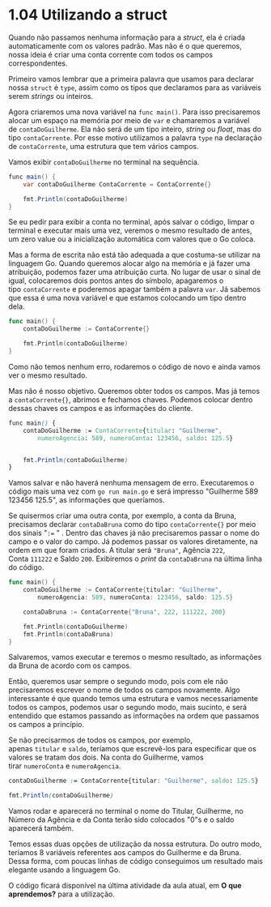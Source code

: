 # 1.04 Utilizando a struct

Quando não passamos nenhuma informação para a _struct_, ela é criada automaticamente com os valores padrão. Mas não é o que queremos, nossa ideia é criar uma conta corrente com todos os campos correspondentes.

Primeiro vamos lembrar que a primeira palavra que usamos para declarar nossa `struct` é `type`, assim como os tipos que declaramos para as variáveis serem _strings_ ou inteiros.

Agora criaremos uma nova variável na `func main()`. Para isso precisaremos alocar um espaço na memória por meio de `var` e chamaremos a variável de `contaDoGuilherme`. Ela não será de um tipo inteiro, _string_ ou _float_, mas do tipo `contaCorrente`. Por esse motivo utilizamos a palavra `type` na declaração de `contaCorrente`, uma estrutura que tem vários campos.

Vamos exibir `contaDoGuilherme` no terminal na sequência.

```csharp
func main() {
    var contaDoGuilherme ContaCorrente = ContaCorrente{}

    fmt.Println(contaDoGuilherme)
}
```

Se eu pedir para exibir a conta no terminal, após salvar o código, limpar o terminal e executar mais uma vez, veremos o mesmo resultado de antes, um zero value ou a inicialização automática com valores que o Go coloca.

Mas a forma de escrita não está tão adequada a que costuma-se utilizar na linguagem Go. Quando queremos alocar algo na memória e já fazer uma atribuição, podemos fazer uma atribuição curta. No lugar de usar o sinal de igual, colocaremos dois pontos antes do símbolo, apagaremos o tipo `contaCorrente` e poderemos apagar também a palavra `var`. Já sabemos que essa é uma nova variável e que estamos colocando um tipo dentro dela.

```go
func main() {
    contaDoGuilherme := ContaCorrente{}

    fmt.Println(contaDoGuilherme)
}
```

Como não temos nenhum erro, rodaremos o código de novo e ainda vamos ver o mesmo resultado.

Mas não é nosso objetivo. Queremos obter todos os campos. Mas já temos a `contaCorrente{}`, abrimos e fechamos chaves. Podemos colocar dentro dessas chaves os campos e as informações do cliente.

```css
func main() {
    contaDoGuilherme := ContaCorrente{titular: "Guilherme",
        numeroAgencia: 589, numeroConta: 123456, saldo: 125.5}


    fmt.Println(contaDoGuilherme)
}
```

Vamos salvar e não haverá nenhuma mensagem de erro. Executaremos o código mais uma vez com `go run main.go` e será impresso "Guilherme 589 123456 125.5", as informações que queríamos.

Se quisermos criar uma outra conta, por exemplo, a conta da Bruna, precisamos declarar `contaDaBruna` como do tipo `contaCorrente{}` por meio dos sinais "`:=` " . Dentro das chaves já não precisaremos passar o nome do campo e o valor do campo. Já podemos passar os valores diretamente, na ordem em que foram criados. A titular será `"Bruna"`, Agência `222`, Conta `111222` e Saldo `200`. Exibiremos o _print_ da `contaDaBruna` na última linha do código.

```go
func main() {
    contaDoGuilherme := ContaCorrente{titular: "Guilherme",
        numeroAgencia: 589, numeroConta: 123456, saldo: 125.5}

    contaDaBruna := ContaCorrente{"Bruna", 222, 111222, 200}

    fmt.Println(contaDoGuilherme)
    fmt.Println(contaDaBruna)
}
```

Salvaremos, vamos executar e teremos o mesmo resultado, as informações da Bruna de acordo com os campos.

Então, queremos usar sempre o segundo modo, pois com ele não precisaremos escrever o nome de todos os campos novamente. Algo interessante é que quando temos uma estrutura e vamos necessariamente todos os campos, podemos usar o segundo modo, mais sucinto, e será entendido que estamos passando as informações na ordem que passamos os campos a princípio.

Se não precisarmos de todos os campos, por exemplo, apenas `titular` e `saldo`, teríamos que escrevê-los para especificar que os valores se tratam dos dois. Na conta do Guilherme, vamos tirar `numeroConta` e `numeroAgencia`.

```css
contaDoGuilherme := ContaCorrente{titular: "Guilherme", saldo: 125.5}

fmt.Println(contaDoGuilherme)
```

Vamos rodar e aparecerá no terminal o nome do Titular, Guilherme, no Número da Agência e da Conta terão sido colocados "0"s e o saldo aparecerá também.

Temos essas duas opções de utilização da nossa estrutura. Do outro modo, teríamos 8 variáveis referentes aos campos do Guilherme e da Bruna. Dessa forma, com poucas linhas de código conseguimos um resultado mais elegante usando a linguagem Go.

O código ficará disponível na última atividade da aula atual, em **O que aprendemos?** para a utilização.